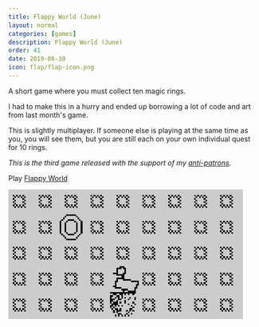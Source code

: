 ```yaml
---
title: Flappy World (June)
layout: normal
categories: [games]
description: Flappy World (June)
order: 41
date: 2019-06-30
icon: flap/flap-icon.png
---
```


A short game where you must collect ten magic rings.

I had to make this in a hurry and ended up borrowing a lot of code and art from last month's game.

This is slightly multiplayer. If someone else is playing at the same time as you, you will see them, but you are still each on your own individual quest for 10 rings.

_This is the third game released with the support of my [anti-patrons](/anti-patreon)._

<p>Play <a href="https://flappyworld.herokuapp.com">Flappy World</a></p>

![](1.png)
